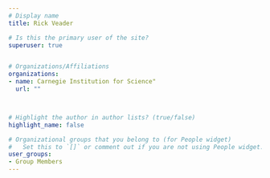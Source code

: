 ```yaml
---
# Display name
title: Rick Veader

# Is this the primary user of the site?
superuser: true


# Organizations/Affiliations
organizations:
- name: Carnegie Institution for Science"
  url: ""



# Highlight the author in author lists? (true/false)
highlight_name: false

# Organizational groups that you belong to (for People widget)
#   Set this to `[]` or comment out if you are not using People widget.
user_groups:
- Group Members
---
```


